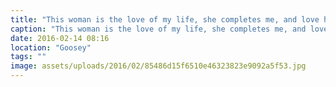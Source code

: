 ```yaml
---
title: "This woman is the love of my life, she completes me, and love her more everyday!"
caption: "This woman is the love of my life, she completes me, and love her more everyday!"
date: 2016-02-14 08:16
location: "Goosey"
tags: ""
image: assets/uploads/2016/02/85486d15f6510e46323823e9092a5f53.jpg
---
```

